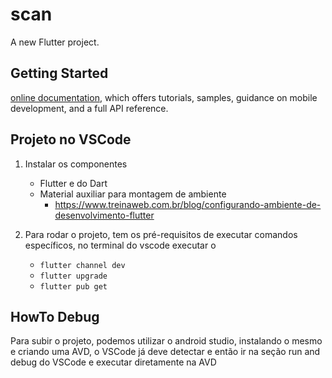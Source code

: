 # scan

A new Flutter project.

## Getting Started

[online documentation](https://docs.flutter.dev/), which offers tutorials,
samples, guidance on mobile development, and a full API reference.

## Projeto no VSCode

1. Instalar os componentes 
   - Flutter e do Dart
   - Material auxiliar para montagem de ambiente
     - https://www.treinaweb.com.br/blog/configurando-ambiente-de-desenvolvimento-flutter

2. Para rodar o projeto, tem os pré-requisitos de executar comandos específicos, no terminal do vscode executar o 
   - ```flutter channel dev```
   - ```flutter upgrade```
   - ```flutter pub get```

## HowTo Debug

Para subir o projeto, podemos utilizar o android studio, instalando o mesmo e criando uma AVD, o VSCode já deve detectar e então ir na seção run and debug do VSCode e executar diretamente na AVD
